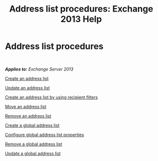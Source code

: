 ﻿---
title: 'Address list procedures: Exchange 2013 Help'
TOCTitle: Address list procedures
ms:assetid: 44c87349-964b-4700-9ce9-87bd4cb2249e
ms:mtpsurl: https://technet.microsoft.com/en-us/library/Aa997686(v=EXCHG.150)
ms:contentKeyID: 49289241
ms.date: 05/13/2016
mtps_version: v=EXCHG.150
---

# Address list procedures

 

_**Applies to:** Exchange Server 2013_


[Create an address list](create-an-address-list-exchange-2013-help.md)

[Update an address list](update-an-address-list-exchange-2013-help.md)

[Create an address list by using recipient filters](create-an-address-list-by-using-recipient-filters-exchange-2013-help.md)

[Move an address list](move-an-address-list-exchange-2013-help.md)

[Remove an address list](remove-an-address-list-exchange-2013-help.md)

[Create a global address list](create-a-global-address-list-exchange-2013-help.md)

[Configure global address list properties](configure-global-address-list-properties-exchange-2013-help.md)

[Remove a global address list](remove-a-global-address-list-exchange-2013-help.md)

[Update a global address list](update-a-global-address-list-exchange-2013-help.md)


